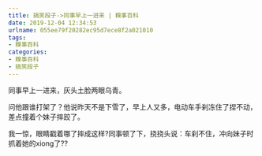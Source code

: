 ```yaml
---
title: 搞笑段子->同事早上一进来 | 糗事百科
date: 2019-12-04 12:34:53
urlname: 055ee79f20282ec95d7ece8f2a021010
tags: 
- 糗事百科
categories:
- 糗事百科
- 搞笑段子
---
```

同事早上一进来，灰头土脸两眼乌青。

问他跟谁打架了？他说昨天不是下雪了，早上人又多，电动车手刹冻住了捏不动，差点撞着个妹子摔跤了。

我一惊，眼睛戳着哪了摔成这样?同事顿了下，挠挠头说：车刹不住，冲向妹子时抓着她的xiong了??


